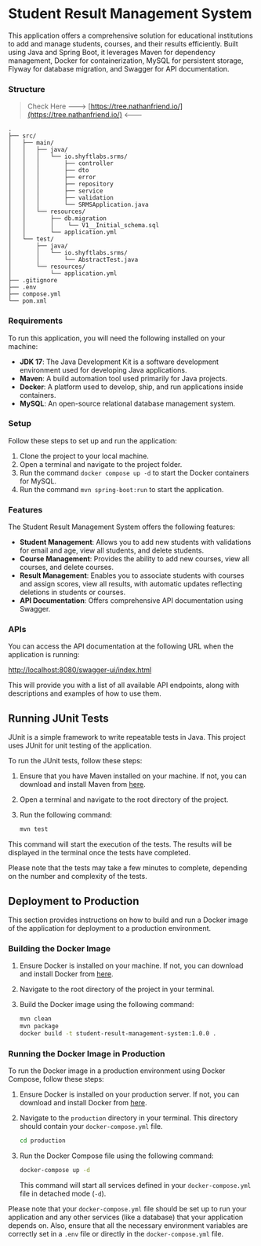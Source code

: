 # Student Result Management System

This application offers a
comprehensive solution for educational institutions to add and manage students, courses, and their results efficiently.
Built using Java and Spring Boot, it leverages Maven for dependency management, Docker for containerization, MySQL for persistent storage, Flyway for database migration, and Swagger for API documentation.

### Structure

> Check Here ---> [https://tree.nathanfriend.io/](https://tree.nathanfriend.io/) <---

```text
.
├── src/
│   ├── main/
│   │   ├── java/
│   │   │   └── io.shyftlabs.srms/
│   │   │       ├── controller
│   │   │       ├── dto
│   │   │       ├── error
│   │   │       ├── repository
│   │   │       ├── service
│   │   │       ├── validation
│   │   │       └── SRMSApplication.java
│   │   └── resources/
│   │       ├── db.migration
│   │       │    └── V1__Initial_schema.sql
│   │       └── application.yml
│   └── test/
│       ├── java/
│       │   └── io.shyftlabs.srms/
│       │       └── AbstractTest.java
│       └── resources/
│           └── application.yml
├── .gitignore
├── .env
├── compose.yml
└── pom.xml
```

### Requirements

To run this application, you will need the following installed on your machine:

- **JDK 17**: The Java Development Kit is a software development environment used for developing Java applications.
- **Maven**: A build automation tool used primarily for Java projects.
- **Docker**: A platform used to develop, ship, and run applications inside containers.
- **MySQL**: An open-source relational database management system.

### Setup

Follow these steps to set up and run the application:

1. Clone the project to your local machine.
2. Open a terminal and navigate to the project folder.
3. Run the command `docker compose up -d` to start the Docker containers for MySQL.
4. Run the command `mvn spring-boot:run` to start the application.

### Features

The Student Result Management System offers the following features:

- **Student Management**: Allows you to add new students with validations for email and age, view all students, and delete students.
- **Course Management**: Provides the ability to add new courses, view all courses, and delete courses.
- **Result Management**: Enables you to associate students with courses and assign scores, view all results, with automatic updates reflecting deletions in students or courses.
- **API Documentation**: Offers comprehensive API documentation using Swagger.

### APIs

You can access the API documentation at the following URL when the application is running:

[http://localhost:8080/swagger-ui/index.html](http://localhost:8080/swagger-ui/index.html)

This will provide you with a list of all available API endpoints, along with descriptions and examples of how to use them.


## Running JUnit Tests

JUnit is a simple framework to write repeatable tests in Java. This project uses JUnit for unit testing of the application.

To run the JUnit tests, follow these steps:

1. Ensure that you have Maven installed on your machine. If not, you can download and install Maven from [here](https://maven.apache.org/download.cgi).

2. Open a terminal and navigate to the root directory of the project.

3. Run the following command:

    ```bash
    mvn test
    ```

This command will start the execution of the tests. The results will be displayed in the terminal once the tests have completed.

Please note that the tests may take a few minutes to complete, depending on the number and complexity of the tests.

## Deployment to Production

This section provides instructions on how to build and run a Docker image of the application for deployment to a production environment.

### Building the Docker Image

1. Ensure Docker is installed on your machine. If not, you can download and install Docker from [here](https://www.docker.com/products/docker-desktop).

2. Navigate to the root directory of the project in your terminal.

3. Build the Docker image using the following command:

    ```bash
    mvn clean
    mvn package 
    docker build -t student-result-management-system:1.0.0 .
    ```

### Running the Docker Image in Production

To run the Docker image in a production environment using Docker Compose, follow these steps:

1. Ensure Docker is installed on your production server. If not, you can download and install Docker from [here](https://www.docker.com/products/docker-desktop).

2. Navigate to the `production` directory in your terminal. This directory should contain your `docker-compose.yml` file.

    ```bash
    cd production
    ```

3. Run the Docker Compose file using the following command:

    ```bash
    docker-compose up -d
    ```

   This command will start all services defined in your `docker-compose.yml` file in detached mode (`-d`).

Please note that your `docker-compose.yml` file should be set up to run your application and any other services (like a database) that your application depends on. Also, ensure that all the necessary environment variables are correctly set in a `.env` file or directly in the `docker-compose.yml` file.
